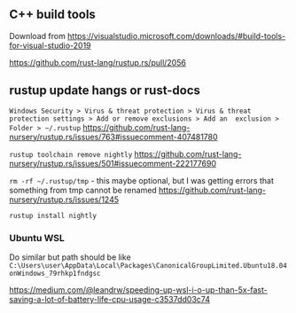 ## C++ build tools

Download from https://visualstudio.microsoft.com/downloads/#build-tools-for-visual-studio-2019

https://github.com/rust-lang/rustup.rs/pull/2056

## rustup update hangs or rust-docs

`Windows Security > Virus & threat protection > Virus & threat protection settings > Add or remove exclusions > Add an  exclusion > Folder > ~/.rustup` https://github.com/rust-lang-nursery/rustup.rs/issues/763#issuecomment-407481780

`rustup toolchain remove nightly`  https://github.com/rust-lang-nursery/rustup.rs/issues/501#issuecomment-222177690

`rm -rf ~/.rustup/tmp` - this maybe optional, but I was getting errors that something from tmp cannot be renamed https://github.com/rust-lang-nursery/rustup.rs/issues/1245

`rustup install nightly`

### Ubuntu WSL

Do similar but path should be like `C:\Users\user\AppData\Local\Packages\CanonicalGroupLimited.Ubuntu18.04onWindows_79rhkp1fndgsc`

https://medium.com/@leandrw/speeding-up-wsl-i-o-up-than-5x-fast-saving-a-lot-of-battery-life-cpu-usage-c3537dd03c74
